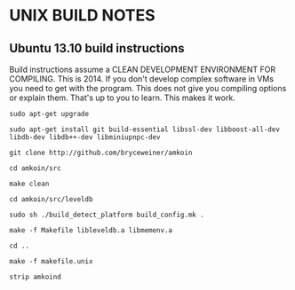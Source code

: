 UNIX BUILD NOTES
====================
Ubuntu 13.10 build instructions
-------------------------------
Build instructions assume a CLEAN DEVELOPMENT ENVIRONMENT FOR COMPILING.  This is 2014.  If you don't develop complex software in VMs you need to get with the program.  This does not give you compiling options or explain them.  That's up to you to learn.  This makes it work.

	sudo apt-get upgrade

	sudo apt-get install git build-essential libssl-dev libboost-all-dev libdb-dev libdb++-dev libminiupnpc-dev

	git clone http://github.com/bryceweiner/amkoin

	cd amkoin/src

	make clean

	cd amkoin/src/leveldb

	sudo sh ./build_detect_platform build_config.mk .

	make -f Makefile libleveldb.a libmemenv.a

	cd ..

	make -f makefile.unix

	strip amkoind
